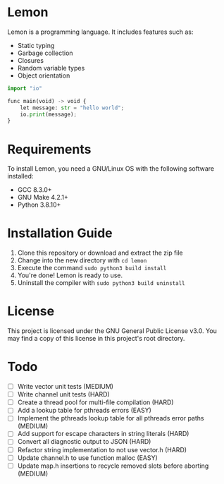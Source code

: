 # Lemon

Lemon is a programming language. It includes features such as:

- Static typing
- Garbage collection
- Closures
- Random variable types
- Object orientation

```python
import "io"

func main(void) -> void {
	let message: str = "hello world";
	io.print(message);
}
```

# Requirements

To install Lemon, you need a GNU/Linux OS with the following software installed:

- GCC 8.3.0+
- GNU Make 4.2.1+
- Python 3.8.10+

# Installation Guide

1. Clone this repository or download and extract the zip file
2. Change into the new directory with `cd lemon`
3. Execute the command `sudo python3 build install`
4. You're done! Lemon is ready to use. 
5. Uninstall the compiler with `sudo python3 build uninstall`

# License

This project is licensed under the GNU General Public License v3.0. You may find a copy of this license in this project's root directory.

# Todo

- [ ] Write vector unit tests (MEDIUM)
- [ ] Write channel unit tests (HARD)
- [ ] Create a thread pool for multi-file compilation (HARD)
- [ ] Add a lookup table for pthreads errors (EASY)
- [ ] Implement the pthreads lookup table for all pthreads error paths (MEDIUM)
- [ ] Add support for escape characters in string literals (HARD)
- [ ] Convert all diagnostic output to JSON (HARD)
- [ ] Refactor string implementation to not use vector.h (HARD)
- [ ] Update channel.h to use function malloc (EASY)
- [ ] Update map.h insertions to recycle removed slots before aborting (MEDIUM)
